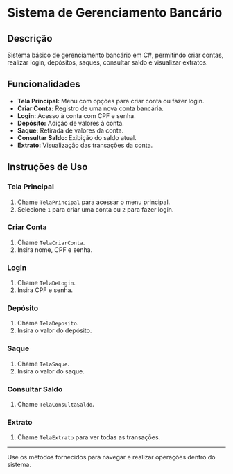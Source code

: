 # Sistema de Gerenciamento Bancário

## Descrição
Sistema básico de gerenciamento bancário em C#, permitindo criar contas, realizar login, depósitos, saques, consultar saldo e visualizar extratos.

## Funcionalidades
- **Tela Principal:** Menu com opções para criar conta ou fazer login.
- **Criar Conta:** Registro de uma nova conta bancária.
- **Login:** Acesso à conta com CPF e senha.
- **Depósito:** Adição de valores à conta.
- **Saque:** Retirada de valores da conta.
- **Consultar Saldo:** Exibição do saldo atual.
- **Extrato:** Visualização das transações da conta.

## Instruções de Uso

### Tela Principal
1. Chame `TelaPrincipal` para acessar o menu principal.
2. Selecione `1` para criar uma conta ou `2` para fazer login.

### Criar Conta
1. Chame `TelaCriarConta`.
2. Insira nome, CPF e senha.

### Login
1. Chame `TelaDeLogin`.
2. Insira CPF e senha.

### Depósito
1. Chame `TelaDeposito`.
2. Insira o valor do depósito.

### Saque
1. Chame `TelaSaque`.
2. Insira o valor do saque.

### Consultar Saldo
1. Chame `TelaConsultaSaldo`.

### Extrato
1. Chame `TelaExtrato` para ver todas as transações.

---

Use os métodos fornecidos para navegar e realizar operações dentro do sistema.
